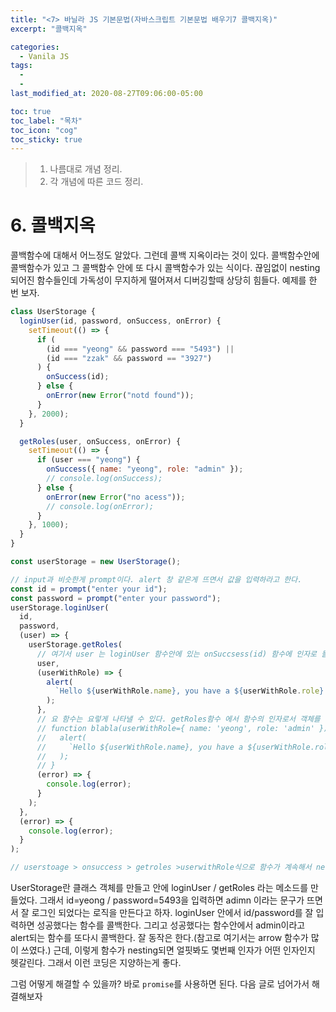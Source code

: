 ```yaml
---
title: "<7> 바닐라 JS 기본문법(자바스크립트 기본문법 배우기7 콜백지옥)"
excerpt: "콜백지옥"

categories:
  - Vanila JS
tags:
  -
  -
last_modified_at: 2020-08-27T09:06:00-05:00

toc: true
toc_label: "목차"
toc_icon: "cog"
toc_sticky: true
---
```


> 1. 나름대로 개념 정리.
> 2. 각 개념에 따른 코드 정리.

# 6. 콜백지옥

콜백함수에 대해서 어느정도 알았다. 그런데 콜백 지옥이라는 것이 있다. 콜백함수안에 콜백함수가 있고 그 콜백함수 안에 또 다시 콜백함수가 있는 식이다. 끊임없이 nesting되어진 함수들인데 가독성이 무지하게 떨어져서 디버깅할때 상당히 힘들다. 예제를 한 번 보자.

```javascript
class UserStorage {
  loginUser(id, password, onSuccess, onError) {
    setTimeout(() => {
      if (
        (id === "yeong" && password === "5493") ||
        (id === "zzak" && password == "3927")
      ) {
        onSuccess(id);
      } else {
        onError(new Error("notd found"));
      }
    }, 2000);
  }

  getRoles(user, onSuccess, onError) {
    setTimeout(() => {
      if (user === "yeong") {
        onSuccess({ name: "yeong", role: "admin" });
        // console.log(onSuccess);
      } else {
        onError(new Error("no acess"));
        // console.log(onError);
      }
    }, 1000);
  }
}

const userStorage = new UserStorage();

// input과 비슷한게 prompt이다. alert 창 같은게 뜨면서 값을 입력하라고 한다.
const id = prompt("enter your id");
const password = prompt("enter your password");
userStorage.loginUser(
  id,
  password,
  (user) => {
    userStorage.getRoles(
      // 여기서 user 는 loginUser 함수안에 있는 onSuccsess(id) 함수에 인자로 들어가는 id이다.
      user,
      (userWithRole) => {
        alert(
          `Hello ${userWithRole.name}, you have a ${userWithRole.role} role`
        );
      },
      // 요 함수는 요렇게 나타낼 수 있다. getRoles함수 에서 함수의 인자로서 객체를 넣었다는 것을 잘 한번 생각해보자.
      // function blabla(userWithRole={ name: 'yeong', role: 'admin' }) {
      //   alert(
      //     `Hello ${userWithRole.name}, you have a ${userWithRole.role} role`
      //   );
      // }
      (error) => {
        console.log(error);
      }
    );
  },
  (error) => {
    console.log(error);
  }
);

// userstoage > onsuccess > getroles >userwithRole식으로 함수가 계속해서 nesting되는것을 callbak hell이라고 함. 가독성이 매우 떨어져 디버깅할때 애를 먹음
```

UserStorage란 클래스 객체를 만들고 안에 loginUser / getRoles 라는 메소드를 만들었다. 그래서 id=yeong / password=5493을 입력하면 adimn 이라는 문구가 뜨면서 잘 로그인 되었다는 로직을 만든다고 하자. loginUser 안에서 id/password를 잘 입력하면 성공했다는 함수를 콜백한다. 그리고 성공했다는 함수안에서 admin이라고 alert되는 함수를 또다시 콜백한다. 잘 동작은 한다.(참고로 여기서는 arrow 함수가 많이 쓰였다.) 근데, 이렇게 함수가 nesting되면 얼핏봐도 몇번째 인자가 어떤 인자인지 헷갈린다. 그래서 이런 코딩은 지양하는게 좋다.

그럼 어떻게 해결할 수 있을까? 바로 `promise`를 사용하면 된다. 다음 글로 넘어가서 해결해보자
